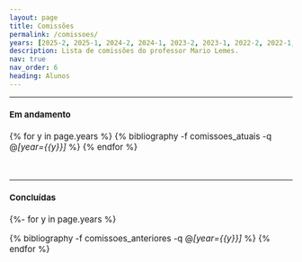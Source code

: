 ```yaml
---
layout: page
title: Comissões
permalink: /comissoes/
years: [2025-2, 2025-1, 2024-2, 2024-1, 2023-2, 2023-1, 2022-2, 2022-1, 2021-2, 2021-1, 2020-2, 2020-1,2019-2, 2019-1, 2018-2, 2018-1, 2017-2, 2017-1, 2016-2, 2016-1, 2015-2, 2015-1, 2014-2]
description: Lista de comissões do professor Mario Lemes.
nav: true
nav_order: 6
heading: Alunos
---
```

 <hr>

<span style="font-size:15px">

<h4>Em andamento</h4>

<div class="publications">

{% for y in page.years  %}
  {% bibliography -f comissoes_atuais -q @*[year={{y}}]* %}
{% endfor %}

</div>

  <br>

 <hr>
<span style="font-size:15px">

<h4>Concluídas</h4>


<div class="publications">

{%- for y in page.years %}
  <!-- <h2 class="year">{{y}}</h2> -->
  {% bibliography -f comissoes_anteriores -q @*[year={{y}}]* %}
{% endfor %}